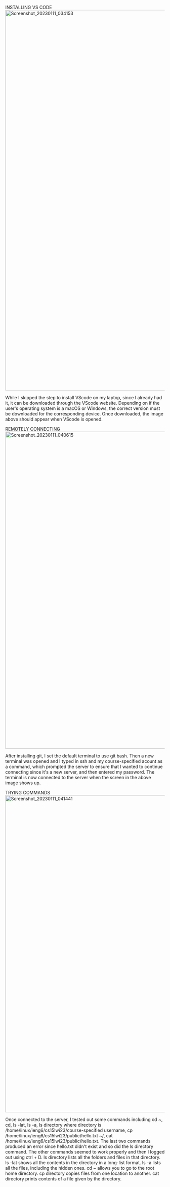 INSTALLING VS CODE
<img width="1200" alt="Screenshot_20230111_034153" src="https://user-images.githubusercontent.com/122497642/212381254-1a12e71a-9f73-4973-9aa2-2890d09157c2.png">

While I skipped the step to install VScode on my laptop, since I already had it, it can be downloaded through the VScode website. Depending on if the user's operating system is a macOS or Windows, the correct version must be downloaded for the corresponding device. Once downloaded, the image above should appear when VScode is opened.


REMOTELY CONNECTING
<img width="1000" alt="Screenshot_20230111_040615" src="https://user-images.githubusercontent.com/122497642/212381257-e3ff3ea7-9b26-4b36-9344-2bf340be589f.png">

After installing git, I set the default terminal to use git bash. Then a new terminal was opened and I typed in ssh and my course-specified acount as a command, which prompted the server to ensure that I wanted to continue connecting since it's a new server, and then entered my password. The terminal is now connected to the server when the screen in the above image shows up.


TRYING COMMANDS
<img width="1000" alt="Screenshot_20230111_041441" src="https://user-images.githubusercontent.com/122497642/212381259-d7c5e092-7e81-4a60-8add-379ebccbaf6e.png">

Once connected to the server, I tested out some commands including cd ~, cd, ls -lat, ls -a, ls directory where directory is /home/linux/ieng6/cs15lwi23/course-specified username, cp /home/linux/ieng6/cs15lwi23/public/hello.txt ~/, cat /home/linux/ieng6/cs15lwi23/public/hello.txt. The last two commands produced an error since hello.txt didn't exist and so did the ls directory command. The other commands seemed to work properly and then I logged out using ctrl + D. ls directory lists all the folders and files in that directory. ls -lat shows all the contents in the directory in a long-list format. ls -a lists all the files, including the hidden ones. cd ~ allows you to go to the root home directory. cp directory copies files from one location to another. cat directory prints contents of a file given by the directory.
